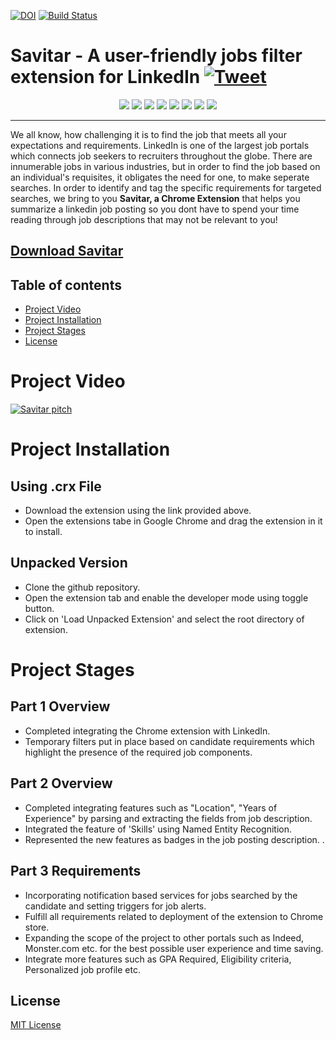 [![DOI](https://zenodo.org/badge/301032066.svg)](https://zenodo.org/badge/latestdoi/301032066)
[![Build Status](https://travis-ci.org/ultraultimated/savitar.svg?branch=master)](https://travis-ci.org/ultraultimated/savitar)

# Savitar - A user-friendly jobs filter extension for LinkedIn [![Tweet](https://img.shields.io/twitter/url/http/shields.io.svg?style=social)](https://twitter.com/intent/tweet?text=Do%20you%20plan%20to%20improve%20your%20job%20searches%20on%20LinkedIn%3F%20Look%20no%20further.%20Savitar%20is%20the%20right%20extension%20for%20the%20job.%20Use%20it!%20Tweet%20it!%20Enjoy%20it!%20&hashtags=LinkedIn%20feature%20recommendations%20%20&url=https%3A%2F%2Fgithub.com%2Fpushkardravid%2Fsavitar%2F%20)

<p align="center">
<img src = "https://img.shields.io/github/license/ultraultimated/savitar">
<img src = "https://img.shields.io/github/issues-raw/ultraultimated/savitar">
<img src = "https://img.shields.io/github/issues-closed-raw/ultraultimated/savitar">
<img src = "https://img.shields.io/github/issues-pr/ultraultimated/savitar">
<img src = "https://img.shields.io/github/last-commit/ultraultimated/savitar">
<img src = "https://img.shields.io/github/release-date/ultraultimated/savitar">
<img src = "https://img.shields.io/youtube/views/aRedmJN3bUc?style=social">
<img src = "https://img.shields.io/github/contributors/ultraultimated/savitar">
</p>

---

We all know, how challenging it is to find the job that meets all your expectations and requirements. LinkedIn is one of the largest job portals which connects job seekers to recruiters throughout the globe. There are innumerable jobs in various industries, but in order to find the job based on an individual's requisites, it obligates the need for one, to make seperate searches. In order to identify and tag the specific requirements for targeted searches, we bring to you **Savitar, a Chrome Extension** that helps you summarize a linkedin job posting so you dont have to spend your time reading through job descriptions that may not be relevant to you!


<a id="raw-url" href="https://raw.githubusercontent.com/ultraultimated/savitar/master/downloads/savitar.crx">Download Savitar</a>
---

## Table of contents
- [Project Video](#project-video)
- [Project Installation](#project-installation)
- [Project Stages](#project-stages)
- [License](#license)

# Project Video

[![Savitar pitch](https://img.youtube.com/vi/U0bdEmej0_s/0.jpg)](https://youtu.be/U0bdEmej0_s)

# Project Installation
## Using .crx File
* Download the extension using the link provided above.
* Open the extensions tabe in Google Chrome and drag the extension in it to install.

## Unpacked Version 
* Clone the github repository.
* Open the extension tab and enable the developer mode using toggle button.
* Click on 'Load Unpacked Extension'  and select the root directory of extension.   

# Project Stages

## Part 1 Overview
* Completed integrating the Chrome extension with LinkedIn.
* Temporary filters put in place based on candidate requirements which highlight the presence of the required job components. 

## Part 2 Overview 
* Completed integrating features such as "Location", "Years of Experience" by parsing and extracting the fields from job description.
* Integrated the feature of 'Skills' using Named Entity Recognition.
* Represented the new features as badges in the job posting description. 
.

## Part 3 Requirements
* Incorporating notification based services for jobs searched by the candidate and setting triggers for job alerts. 
* Fulfill all requirements related to deployment of the extension to Chrome store.
* Expanding the scope of the project to other portals such as Indeed, Monster.com etc. for the best possible user experience and time saving. 
* Integrate more features such as GPA Required, Eligibility criteria, Personalized job profile etc.

## License
[MIT License](https://github.com/ultraultimated/savitar/blob/master/LICENSE.md)
